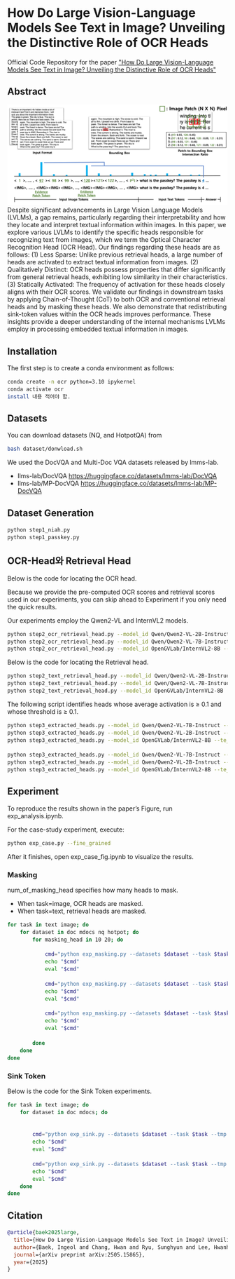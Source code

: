 # How Do Large Vision-Language Models See Text in Image? Unveiling the Distinctive Role of OCR Heads

Official Code Repository for the paper ["How Do Large Vision-Language Models See Text in Image? Unveiling the Distinctive Role of OCR Heads"](https://arxiv.org/abs/2505.15865)

## Abstract
<div align="center">
  <img alt="OCR Head Overview" src="./image/fig1.png" width="800px">
</div>
Despite significant advancements in Large Vision Language Models (LVLMs), a gap remains, particularly regarding their interpretability and how they locate and interpret textual information within images. In this paper, we explore various LVLMs to identify the specific heads responsible for recognizing text from images, which we term the Optical Character Recognition Head (OCR Head). Our findings regarding these heads are as follows: (1) Less Sparse: Unlike previous retrieval heads, a large number of heads are activated to extract textual information from images. (2) Qualitatively Distinct: OCR heads possess properties that differ significantly from general retrieval heads, exhibiting low similarity in their characteristics. (3) Statically Activated: The frequency of activation for these heads closely aligns with their OCR scores. We validate our findings in downstream tasks by applying Chain-of-Thought (CoT) to both OCR and conventional retrieval heads and by masking these heads. We also demonstrate that redistributing sink-token values within the OCR heads improves performance. These insights provide a deeper understanding of the internal mechanisms LVLMs employ in processing embedded textual information in images.


## Installation
The first step is to create a conda environment as follows:
```bash
conda create -n ocr python=3.10 ipykernel
conda activate ocr
install 내용 적어야 함.
```

## Datasets
You can download datasets (NQ, and HotpotQA) from
```bash
bash dataset/donwload.sh
```

We used the DocVQA and Multi-Doc VQA datasets released by lmms-lab.
- llms-lab/DocVQA
https://huggingface.co/datasets/lmms-lab/DocVQA
- llms-lab/MP-DocVQA
https://huggingface.co/datasets/lmms-lab/MP-DocVQA

## Dataset Generation
```bash
python step1_niah.py
python step1_passkey.py
```

## OCR-Head와 Retrieval Head 
Below is the code for locating the OCR head.

Because we provide the pre-computed OCR scores and retrieval scores used in our experiments, you can skip ahead to Experiment if you only need the quick results.

Our experiments employ the Qwen2-VL and InternVL2 models.

```bash
python step2_ocr_retrieval_head.py --model_id Qwen/Qwen2-VL-2B-Instruct --fine_grained
python step2_ocr_retrieval_head.py --model_id Qwen/Qwen2-VL-7B-Instruct --fine_grained
python step2_ocr_retrieval_head.py --model_id OpenGVLab/InternVL2-8B --fine_grained
```

Below is the code for locating the Retrieval head.
```bash
python step2_text_retrieval_head.py --model_id Qwen/Qwen2-VL-2B-Instruct
python step2_text_retrieval_head.py --model_id Qwen/Qwen2-VL-7B-Instruct
python step2_text_retrieval_head.py --model_id OpenGVLab/InternVL2-8B
```

The following script identifies heads whose average activation is ≥ 0.1 and whose threshold is ≥ 0.1.
```bash
python step3_extracted_heads.py --model_id Qwen/Qwen2-VL-7B-Instruct --te_fg_cg fg
python step3_extracted_heads.py --model_id Qwen/Qwen2-VL-2B-Instruct --te_fg_cg fg
python step3_extracted_heads.py --model_id OpenGVLab/InternVL2-8B --te_fg_cg fg

python step3_extracted_heads.py --model_id Qwen/Qwen2-VL-7B-Instruct --te_fg_cg te
python step3_extracted_heads.py --model_id Qwen/Qwen2-VL-2B-Instruct --te_fg_cg te
python step3_extracted_heads.py --model_id OpenGVLab/InternVL2-8B --te_fg_cg te
```

## Experiment
To reproduce the results shown in the paper’s Figure, run exp_analysis.ipynb.

For the case-study experiment, execute:
```bash
python exp_case.py --fine_grained
```
After it finishes, open exp_case_fig.ipynb to visualize the results.

### Masking
num_of_masking_head specifies how many heads to mask.
- When task=image, OCR heads are masked.
- When task=text, retrieval heads are masked.
```bash
for task in text image; do
    for dataset in doc mdocs nq hotpot; do
        for masking_head in 10 20; do
            
            cmd="python exp_masking.py --datasets $dataset --task $task --model_id OpenGVLab/InternVL2-8B --num_of_masking_head $masking_head --do_masking --fine_grained"
            echo "$cmd"
            eval "$cmd"
            
            cmd="python exp_masking.py --datasets $dataset --task $task --model_id Qwen/Qwen2-VL-2B-Instruct --num_of_masking_head $masking_head --do_masking --fine_grained"
            echo "$cmd"
            eval "$cmd"
            
            cmd="python exp_masking.py --datasets $dataset --task $task --model_id Qwen/Qwen2-VL-7B-Instruct --num_of_masking_head $masking_head --do_masking --fine_grained"
            echo "$cmd"
            eval "$cmd"
            
        done
    done
done
```

### Sink Token
Below is the code for the Sink Token experiments.
```bash
for task in text image; do
    for dataset in doc mdocs; do
        
            
        cmd="python exp_sink.py --datasets $dataset --task $task --tmp 1 --model_id OpenGVLab/InternVL2-8B --num_of_masking_head 2 --do_masking --unmasking --beta 0.4"
        echo "$cmd"
        eval "$cmd"

        cmd="python exp_sink.py --datasets $dataset --task $task --tmp 1 --model_id Qwen/Qwen2-VL-7B-Instruct --num_of_masking_head 2 --do_masking --unmasking --beta 0.4"
        echo "$cmd"
        eval "$cmd"
    done
done
```

## Citation
```BibTex
@article{baek2025large,
  title={How Do Large Vision-Language Models See Text in Image? Unveiling the Distinctive Role of OCR Heads},
  author={Baek, Ingeol and Chang, Hwan and Ryu, Sunghyun and Lee, Hwanhee},
  journal={arXiv preprint arXiv:2505.15865},
  year={2025}
}
```
